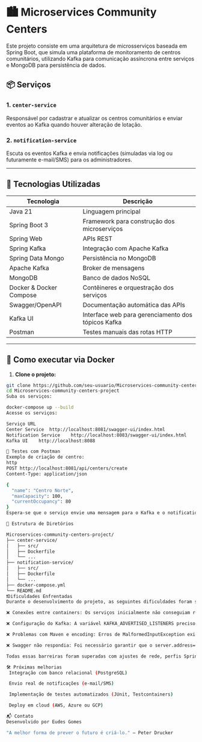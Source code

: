 # 🏙️ Microservices Community Centers

Este projeto consiste em uma arquitetura de microsserviços baseada em Spring Boot, que simula uma plataforma de monitoramento de centros comunitários, utilizando Kafka para comunicação assíncrona entre serviços e MongoDB para persistência de dados.

## 📦 Serviços

### 1. `center-service`
Responsável por cadastrar e atualizar os centros comunitários e enviar eventos ao Kafka quando houver alteração de lotação.

### 2. `notification-service`
Escuta os eventos Kafka e envia notificações (simuladas via log ou futuramente e-mail/SMS) para os administradores.

---

## 🚀 Tecnologias Utilizadas

| Tecnologia         | Descrição                                      |
|--------------------|-----------------------------------------------|
| Java 21            | Linguagem principal                            |
| Spring Boot 3      | Framework para construção dos microserviços    |
| Spring Web         | APIs REST                                      |
| Spring Kafka       | Integração com Apache Kafka                    |
| Spring Data Mongo  | Persistência no MongoDB                        |
| Apache Kafka       | Broker de mensagens                            |
| MongoDB            | Banco de dados NoSQL                           |
| Docker & Docker Compose | Contêineres e orquestração dos serviços  |
| Swagger/OpenAPI    | Documentação automática das APIs               |
| Kafka UI           | Interface web para gerenciamento dos tópicos Kafka |
| Postman            | Testes manuais das rotas HTTP                  |

---

## 🐳 Como executar via Docker

1. **Clone o projeto:**
```bash
git clone https://github.com/seu-usuario/Microservices-community-centers-project.git
cd Microservices-community-centers-project
Suba os serviços:

docker-compose up --build
Acesse os serviços:

Serviço	URL
Center Service	http://localhost:8081/swagger-ui/index.html
Notification Service	http://localhost:8083/swagger-ui/index.html
Kafka UI	http://localhost:8088

🧪 Testes com Postman
Exemplo de criação de centro:
http
POST http://localhost:8081/api/centers/create
Content-Type: application/json

{
  "name": "Centro Norte",
  "maxCapacity": 100,
  "currentOccupancy": 80
}
Espera-se que o serviço envie uma mensagem para o Kafka e o notification-service registre a notificação no log.

📁 Estrutura de Diretórios

Microservices-community-centers-project/
├── center-service/
│   ├── src/
│   ├── Dockerfile
│   └── ...
├── notification-service/
│   ├── src/
│   ├── Dockerfile
│   └── ...
├── docker-compose.yml
└── README.md
❗Dificuldades Enfrentadas
Durante o desenvolvimento do projeto, as seguintes dificuldades foram superadas:

❌ Conexões entre containers: Os serviços inicialmente não conseguiam resolver os nomes dos containers (mongo, kafka), o que causava falha nas dependências do Spring.

❌ Configuração do Kafka: A variável KAFKA_ADVERTISED_LISTENERS precisou ser corretamente ajustada para PLAINTEXT://kafka:9092 para funcionar dentro da rede Docker.

❌ Problemas com Maven e encoding: Erros de MalformedInputException exigiram que os arquivos fossem salvos com o encoding correto (UTF-8).

❌ Swagger não respondia: Foi necessário garantir que o server.address=0.0.0.0 estivesse configurado e que as portas estivessem corretamente expostas.

Todas essas barreiras foram superadas com ajustes de rede, perfis Spring e boas práticas com Docker.

🛠️ Próximas melhorias
 Integração com banco relacional (PostgreSQL)

 Envio real de notificações (e-mail/SMS)

 Implementação de testes automatizados (JUnit, Testcontainers)

 Deploy em cloud (AWS, Azure ou GCP)

📬 Contato
Desenvolvido por Eudes Gomes

"A melhor forma de prever o futuro é criá-lo." – Peter Drucker
